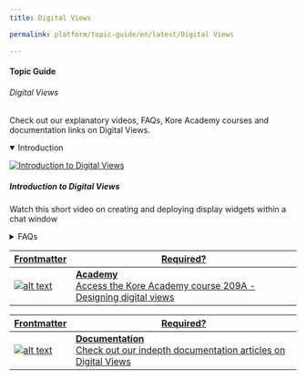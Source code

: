 ```yaml
---
title: Digital Views

permalink: platform/topic-guide/en/latest/Digital Views

---
```

#### Topic Guide
###### Digital Views

  Check out our explanatory videos, FAQs, Kore Academy courses and documentation links on Digital Views.

<details class="introduction-video" open>
  <summary>Introduction
  </summary>
  
   [![Introduction to Digital Views](images/VideoCoverImage.png)](https://drive.google.com/file/d/1bpT0lXUsxVCimzScgK2s3s3fPhhmKZcV/preview)

  ##### Introduction to Digital Views
  Watch this short video on creating and deploying display widgets within a chat window

</details>

<details>
  <summary>FAQs
  </summary>

  <a class="doc-link" target="_blank" href="https://docs.kore.ai/xo/automation/use-cases/digital-skills/digital-views/">
 
  What are Digital Views?

</a>

<a class="doc-link" target="_blank" href="https://docs.kore.ai/xo/automation/use-cases/digital-skills/digital-views/#Configure_Widgets">
 
  How to configure a Widget?

</a>


<a class="doc-link" target="_blank" href="https://docs.kore.ai/xo/automation/use-cases/digital-skills/digital-views/#Setup">
 
  How to setup a Panel?

</a>


<a class="doc-link" target="_blank" href="https://docs.kore.ai/xo/automation/use-cases/digital-skills/digital-views/#Set_up_Panels">

  How to include Widgets into a Panel?

</a>

<a class="doc-link" target="_blank" href="https://docs.kore.ai/xo/automation/use-cases/digital-skills/digital-views/#Set_up_Panels">

  How to test Panels?

</a>

<a class="doc-link" target="_blank" href="https://docs.kore.ai/xo/automation/use-cases/digital-skills/digital-views/#Hosting">

 How to host Digital Views?

</a>


</details>


<a class="doc-link" target="_blank" href="https://academy.kore.ai/learningpath/course-209--digital-views">
 

| Frontmatter | Required? |
|-------------|-------------|
| ![alt text](images/docIcon.svg "Title") | **Academy**  <br /> Access the Kore Academy course 209A - Designing digital views | 


</a>


<a class="doc-link" target="_blank" href="https://docs.kore.ai/xo/automation/use-cases/digital-skills/digital-views/">
 

| Frontmatter | Required? |
|-------------|-------------|
| ![alt text](images/docIcon.svg "Title") | **Documentation**  <br /> Check out our indepth documentation articles on Digital Views | 


</a>
